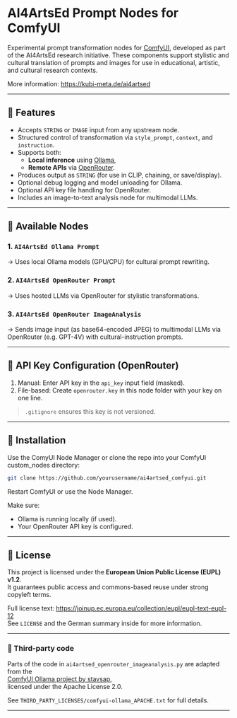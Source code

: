 # AI4ArtsEd Prompt Nodes for ComfyUI

Experimental prompt transformation nodes for [ComfyUI](https://github.com/comfyanonymous/ComfyUI), developed as part of the AI4ArtsEd research initiative. These components support stylistic and cultural translation of prompts and images for use in educational, artistic, and cultural research contexts.

More information: https://kubi-meta.de/ai4artsed

---

## 🔧 Features

- Accepts `STRING` or `IMAGE` input from any upstream node.
- Structured control of transformation via `style_prompt`, `context`, and `instruction`.
- Supports both:
  - **Local inference** using [Ollama](https://ollama.com/),
  - **Remote APIs** via [OpenRouter](https://openrouter.ai/).
- Produces output as `STRING` (for use in CLIP, chaining, or save/display).
- Optional debug logging and model unloading for Ollama.
- Optional API key file handling for OpenRouter.
- Includes an image-to-text analysis node for multimodal LLMs.

---

## 🧹 Available Nodes

### 1. `AI4ArtsEd Ollama Prompt`
→ Uses local Ollama models (GPU/CPU) for cultural prompt rewriting.

### 2. `AI4ArtsEd OpenRouter Prompt`
→ Uses hosted LLMs via OpenRouter for stylistic transformations.

### 3. `AI4ArtsEd OpenRouter ImageAnalysis`
→ Sends image input (as base64-encoded JPEG) to multimodal LLMs via OpenRouter (e.g. GPT-4V) with cultural-instruction prompts.

---

## 🔐 API Key Configuration (OpenRouter)

1. Manual: Enter API key in the `api_key` input field (masked).
2. File-based: Create `openrouter.key` in this node folder with your key on one line.

> `.gitignore` ensures this key is not versioned.

---

## 🚀 Installation

Use the ComyUI Node Manager or clone the repo into your ComfyUI custom_nodes directory:

```bash
git clone https://github.com/yourusername/ai4artsed_comfyui.git
```

Restart ComfyUI or use the Node Manager.

Make sure:
- Ollama is running locally (if used).
- Your OpenRouter API key is configured.

---

## 📄 License

This project is licensed under the **European Union Public License (EUPL) v1.2**.  
It guarantees public access and commons-based reuse under strong copyleft terms.

Full license text: https://joinup.ec.europa.eu/collection/eupl/eupl-text-eupl-12  
See `LICENSE` and the German summary inside for more information.

---

### 📜 Third-party code

Parts of the code in `ai4artsed_openrouter_imageanalysis.py` are adapted from the  
[ComfyUI Ollama project by stavsap](https://github.com/stavsap/comfyui-ollama),  
licensed under the Apache License 2.0.

See `THIRD_PARTY_LICENSES/comfyui-ollama_APACHE.txt` for full details.

---
